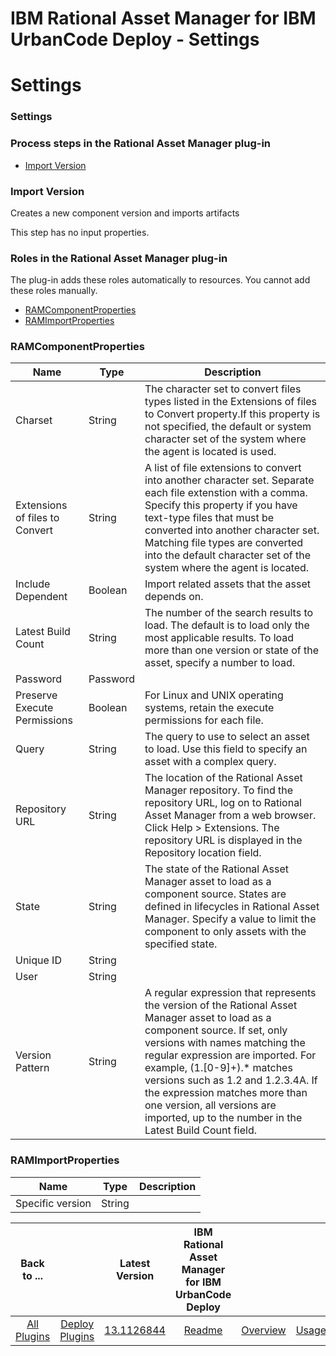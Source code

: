 
IBM Rational Asset Manager for IBM UrbanCode Deploy - Settings
==============================================================

# Settings



### Settings




 



### Process steps in the Rational Asset Manager plug-in


* [Import Version](#import_version)




### Import Version


Creates a new component version and imports artifacts


This step has no input properties.




### Roles in the Rational Asset Manager plug-in


The plug-in adds these roles automatically to resources. You cannot add these roles manually.



* [RAMComponentProperties](#ramcomponentproperties_role)
* [RAMImportProperties](#ramimportproperties_role)



### RAMComponentProperties




| Name | Type | Description |
| --- | --- | --- |
| Charset | String | The character set to convert files types listed in the Extensions of files to Convert property.If this property is not specified, the default or system character set of the system where the agent is located is used. |
| Extensions of files to Convert | String | A list of file extensions to convert into another character set. Separate each file extenstion with a comma. Specify this property if you have text-type files that must be converted into another character set. Matching file types are converted into the default character set of the system where the agent is located. |
| Include Dependent | Boolean | Import related assets that the asset depends on. |
| Latest Build Count | String | The number of the search results to load. The default is to load only the most applicable results. To load more than one version or state of the asset, specify a number to load. |
| Password | Password |  |
| Preserve Execute Permissions | Boolean | For Linux and UNIX operating systems, retain the execute permissions for each file. |
| Query | String | The query to use to select an asset to load. Use this field to specify an asset with a complex query. |
| Repository URL | String | The location of the Rational Asset Manager repository. To find the repository URL, log on to Rational Asset Manager from a web browser. Click Help > Extensions. The repository URL is displayed in the Repository location field. |
| State | String | The state of the Rational Asset Manager asset to load as a component source. States are defined in lifecycles in Rational Asset Manager. Specify a value to limit the component to only assets with the specified state. |
| Unique ID | String |  |
| User | String |  |
| Version Pattern | String | A regular expression that represents the version of the Rational Asset Manager asset to load as a component source. If set, only versions with names matching the regular expression are imported. For example, (1\.[0-9]+).\* matches versions such as 1.2 and 1.2.3.4A. If the expression matches more than one version, all versions are imported, up to the number in the Latest Build Count field. |


### RAMImportProperties




| Name | Type | Description |
| --- | --- | --- |
| Specific version | String |  |





|Back to ...||Latest Version|IBM Rational Asset Manager for IBM UrbanCode Deploy ||||
| :---: | :---: | :---: | :---: | :---: | :---: | :---: |
|[All Plugins](../../index.md)|[Deploy Plugins](../README.md)|[13.1126844](https://raw.githubusercontent.com/UrbanCode/IBM-UCD-PLUGINS/main/files/RAMSourceConfig/ucd-RAMSourceConfig-13.1126844.zip)|[Readme](README.md)|[Overview](overview.md)|[Usage](usage.md)|[Downloads](downloads.md)|

